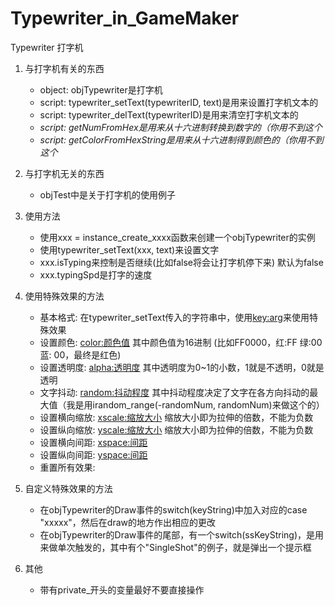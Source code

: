 # Typewriter_in_GameMaker
 Typewriter 打字机

1. 与打字机有关的东西
    - object: objTypewriter是打字机
    - script: typewriter_setText(typewriterID, text)是用来设置打字机文本的
    - script: typewriter_delText(typewriterID)是用来清空打字机文本的
    - *script: getNumFromHex是用来从十六进制转换到数字的（你用不到这个*
    - *script: getColorFromHexString是用来从十六进制得到颜色的（你用不到这个*

2. 与打字机无关的东西
    - objTest中是关于打字机的使用例子

3. 使用方法
    - 使用xxx = instance_create_xxxx函数来创建一个objTypewriter的实例
    - 使用typewriter_setText(xxx, text)来设置文字
    - xxx.isTyping来控制是否继续(比如false将会让打字机停下来) 默认为false
    - xxx.typingSpd是打字的速度

4. 使用特殊效果的方法
    - 基本格式: 在typewriter_setText传入的字符串中，使用<key:arg>来使用特殊效果
    - 设置颜色: <color:颜色值> 其中颜色值为16进制 (比如FF0000，红:FF 绿:00 蓝: 00，最终是红色)
    - 设置透明度: <alpha:透明度> 其中透明度为0~1的小数，1就是不透明，0就是透明
    - 文字抖动: <random:抖动程度> 其中抖动程度决定了文字在各方向抖动的最大值（我是用irandom_range(-randomNum, randomNum)来做这个的）
    - 设置横向缩放: <xscale:缩放大小> 缩放大小即为拉伸的倍数，不能为负数
    - 设置纵向缩放: <yscale:缩放大小> 缩放大小即为拉伸的倍数，不能为负数
    - 设置横向间距: <xspace:间距>
    - 设置纵向间距: <yspace:间距>
    - 重置所有效果: <reset>
 
5. 自定义特殊效果的方法
    - 在objTypewriter的Draw事件的switch(keyString)中加入对应的case "xxxxx"，然后在draw的地方作出相应的更改
    - 在objTypewriter的Draw事件的尾部，有一个switch(ssKeyString)，是用来做单次触发的，其中有个"SingleShot"的例子，就是弹出一个提示框

5. 其他
    - 带有private_开头的变量最好不要直接操作
